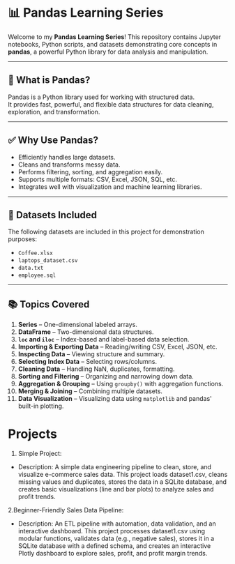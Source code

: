 # 📊 Pandas Learning Series

Welcome to my **Pandas Learning Series**! This repository contains Jupyter notebooks, Python scripts, and datasets demonstrating core concepts in **pandas**, a powerful Python library for data analysis and manipulation.

---

## 🐼 What is Pandas?

Pandas is a Python library used for working with structured data.  
It provides fast, powerful, and flexible data structures for data cleaning, exploration, and transformation.

---

## ✅ Why Use Pandas?

- Efficiently handles large datasets.
- Cleans and transforms messy data.
- Performs filtering, sorting, and aggregation easily.
- Supports multiple formats: CSV, Excel, JSON, SQL, etc.
- Integrates well with visualization and machine learning libraries.

---

## 📁 Datasets Included

The following datasets are included in this project for demonstration purposes:

- `Coffee.xlsx`
- `laptops_dataset.csv`
- `data.txt`
- `employee.sql`

---

## 📚 Topics Covered

1. **Series** – One-dimensional labeled arrays.
2. **DataFrame** – Two-dimensional data structures.
3. **`loc` and `iloc`** – Index-based and label-based data selection.
4. **Importing & Exporting Data** – Reading/writing CSV, Excel, JSON, etc.
5. **Inspecting Data** – Viewing structure and summary.
6. **Selecting Index Data** – Selecting rows/columns.
7. **Cleaning Data** – Handling NaN, duplicates, formatting.
8. **Sorting and Filtering** – Organizing and narrowing down data.
9. **Aggregation & Grouping** – Using `groupby()` with aggregation functions.
10. **Merging & Joining** – Combining multiple datasets.
11. **Data Visualization** – Visualizing data using `matplotlib` and pandas' built-in plotting.


# Projects

1. Simple Project:
   
- Description: A simple data engineering pipeline to clean, store, and visualize e-commerce sales data. This project loads dataset1.csv, cleans missing values and duplicates, stores the data in a SQLite database, and creates basic visualizations (line and bar plots) to analyze sales and profit trends.

2.Beginner-Friendly Sales Data Pipeline:

- Description: An ETL pipeline with automation, data validation, and an interactive dashboard. This project processes dataset1.csv using modular functions, validates data (e.g., negative sales), stores it in a SQLite database with a defined schema, and creates an interactive Plotly dashboard to explore sales, profit, and profit margin trends.

